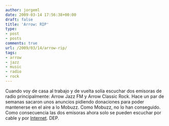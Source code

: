 ```yaml
---
author: jorgeml
date: 2009-03-14 17:56:38+00:00
draft: false
title: 'Arrow: RIP'
type: 
- post
- posts
comments: true
url: /2009/03/14/arrow-rip/
tags:
- arrow
- jazz
- music
- radio
- rock
---
```


Cuando voy de casa al trabajo y de vuelta solía escuchar dos emisoras de radio principalmente: Arrow Jazz FM y Arrow Classic Rock. Hace un par de semanas sacaron unos anuncios pidiendo donaciones para poder mantenerse en el aire a lo Mobuzz. Como Mobuzz, no lo han conseguido. Como consecuencia las dos emisoras ahora solo se pueden escuchar por cable y por [Internet](http://www.arrow.nl). DEP.
